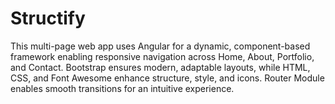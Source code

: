 # Structify
This multi-page web app uses Angular for a dynamic, component-based framework enabling responsive navigation across Home, About, Portfolio, and Contact. Bootstrap ensures modern, adaptable layouts, while HTML, CSS, and Font Awesome enhance structure, style, and icons. Router Module enables smooth transitions for an intuitive experience.
